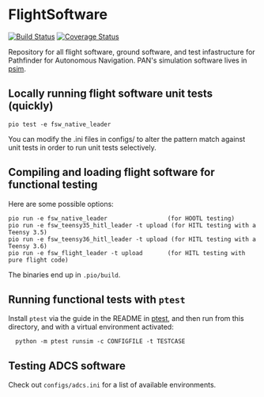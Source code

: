 # FlightSoftware

[![Build Status](https://travis-ci.org/pathfinder-for-autonomous-navigation/FlightSoftware.svg?branch=master)](https://travis-ci.org/pathfinder-for-autonomous-navigation/FlightSoftware)
[![Coverage Status](https://coveralls.io/repos/github/pathfinder-for-autonomous-navigation/FlightSoftware/badge.svg?branch=master)](https://coveralls.io/github/pathfinder-for-autonomous-navigation/FlightSoftware?branch=master)

Repository for all flight software, ground software, and test infastructure for Pathfinder for Autonomous Navigation.
PAN's simulation software lives in [psim](https://github.com/pathfinder-for-autonomous-navigation/psim).

## Locally running flight software unit tests (quickly)
    pio test -e fsw_native_leader
  
You can modify the .ini files in configs/ to alter the pattern match against unit tests
in order to run unit tests selectively.

## Compiling and loading flight software for functional testing

Here are some possible options:

    pio run -e fsw_native_leader                 (for HOOTL testing)
    pio run -e fsw_teensy35_hitl_leader -t upload (for HITL testing with a Teensy 3.5)
    pio run -e fsw_teensy36_hitl_leader -t upload (for HITL testing with a Teensy 3.6)
    pio run -e fsw_flight_leader -t upload       (for HITL testing with pure flight code)

The binaries end up in `.pio/build`.

## Running functional tests with `ptest`

Install `ptest` via the guide in the README in [ptest](https://github.com/pathfinder-for-autonomous-navigation/FlightSoftware/tree/master/ptest), and then run from this directory, and with a virtual environment activated:

      python -m ptest runsim -c CONFIGFILE -t TESTCASE

## Testing ADCS software

Check out `configs/adcs.ini` for a list of available environments.
